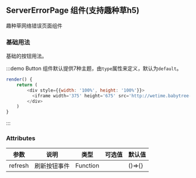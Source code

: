 ## ServerErrorPage 组件(支持趣种草h5)
趣种草网络错误页面组件

### 基础用法

基础的按钮用法。

:::demo Button 组件默认提供7种主题，由`type`属性来定义，默认为`default`。

```js
render() {
    return (
        <div style={{width: '100%', height: '100%'}}>
          <iframe width='375' height='675' src='http://wetime.babytree-test.com/h5/app/wetime-mobile-demo/serverError_page.html' ></iframe>
        </div>
    )
}
```
:::


### Attributes
| 参数      | 说明    | 类型      | 可选值       | 默认值   |
|---------- |-------- |---------- |-------------  |-------- |
| refresh     | 刷新按钮事件   | Function  |               |    ()=>{}    |
